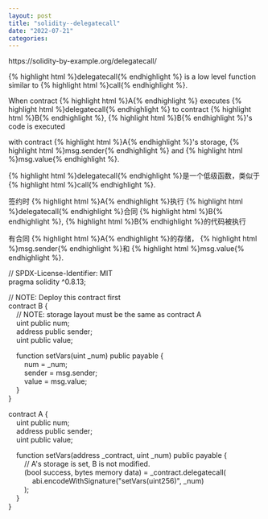 ```yaml
---
layout: post
title: "solidity--delegatecall"
date: "2022-07-21"
categories: 
---
```

<p>https://solidity-by-example.org/delegatecall/</p>
<p>{% highlight html %}delegatecall{% endhighlight %} is a low level function similar to {% highlight html %}call{% endhighlight %}.</p>
<p>When contract {% highlight html %}A{% endhighlight %} executes {% highlight html %}delegatecall{% endhighlight %} to contract {% highlight html %}B{% endhighlight %}, {% highlight html %}B{% endhighlight %}&#39;s code is executed</p>
<p>with contract {% highlight html %}A{% endhighlight %}&#39;s storage, {% highlight html %}msg.sender{% endhighlight %} and {% highlight html %}msg.value{% endhighlight %}.</p>
<p>{% highlight html %}delegatecall{% endhighlight %}<font style="vertical-align:inherit">是一个低级函数，类似于 </font>{% highlight html %}call{% endhighlight %}<font style="vertical-align:inherit">. </font></p>
<p><font style="vertical-align:inherit">签约时 </font>{% highlight html %}A{% endhighlight %}<font style="vertical-align:inherit">执行 </font>{% highlight html %}delegatecall{% endhighlight %}<font style="vertical-align:inherit">合同 </font>{% highlight html %}B{% endhighlight %}<font style="vertical-align:inherit">, </font>{% highlight html %}B{% endhighlight %}<font style="vertical-align:inherit">的代码被执行 </font></p>
<p><font style="vertical-align:inherit">有合同 </font>{% highlight html %}A{% endhighlight %}<font style="vertical-align:inherit">的存储， </font>{% highlight html %}msg.sender{% endhighlight %}<font style="vertical-align:inherit">和 </font>{% highlight html %}msg.value{% endhighlight %}<font style="vertical-align:inherit">. </font></p>
<p>// SPDX-License-Identifier: MIT<br />
pragma solidity ^0.8.13;</p>
<p>// NOTE: Deploy this contract first<br />
contract B {<br />
&nbsp;&nbsp;&nbsp; // NOTE: storage layout must be the same as contract A<br />
&nbsp;&nbsp;&nbsp; uint public num;<br />
&nbsp;&nbsp;&nbsp; address public sender;<br />
&nbsp;&nbsp;&nbsp; uint public value;</p>
<p>&nbsp;&nbsp;&nbsp; function setVars(uint _num) public payable {<br />
&nbsp;&nbsp;&nbsp;&nbsp;&nbsp;&nbsp;&nbsp; num = _num;<br />
&nbsp;&nbsp;&nbsp;&nbsp;&nbsp;&nbsp;&nbsp; sender = msg.sender;<br />
&nbsp;&nbsp;&nbsp;&nbsp;&nbsp;&nbsp;&nbsp; value = msg.value;<br />
&nbsp;&nbsp;&nbsp; }<br />
}</p>
<p>contract A {<br />
&nbsp;&nbsp;&nbsp; uint public num;<br />
&nbsp;&nbsp;&nbsp; address public sender;<br />
&nbsp;&nbsp;&nbsp; uint public value;</p>
<p>&nbsp;&nbsp;&nbsp; function setVars(address _contract, uint _num) public payable {<br />
&nbsp;&nbsp;&nbsp;&nbsp;&nbsp;&nbsp;&nbsp; // A&#39;s storage is set, B is not modified.<br />
&nbsp;&nbsp;&nbsp;&nbsp;&nbsp;&nbsp;&nbsp; (bool success, bytes memory data) = _contract.delegatecall(<br />
&nbsp;&nbsp;&nbsp;&nbsp;&nbsp;&nbsp;&nbsp;&nbsp;&nbsp;&nbsp;&nbsp; abi.encodeWithSignature(&quot;setVars(uint256)&quot;, _num)<br />
&nbsp;&nbsp;&nbsp;&nbsp;&nbsp;&nbsp;&nbsp; );<br />
&nbsp;&nbsp;&nbsp; }<br />
}</p>
<p>&nbsp;</p>
